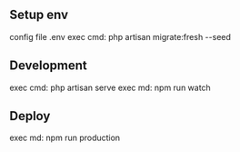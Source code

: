 ## Setup env
 config file .env
 exec cmd: php artisan migrate:fresh --seed

## Development
  exec cmd: php artisan serve
  exec md: npm run watch

## Deploy
  exec md: npm run production
